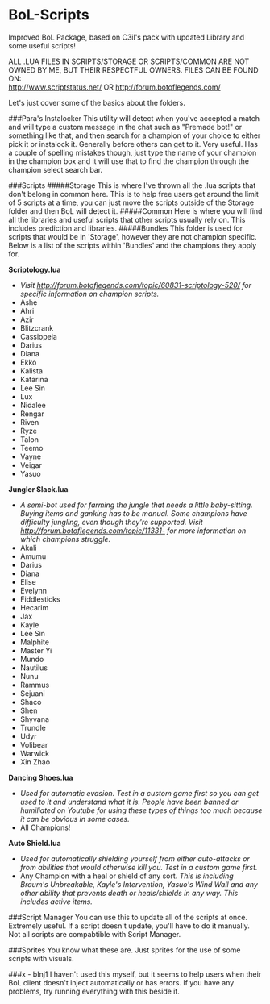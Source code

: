 # BoL-Scripts
Improved BoL Package, based on C3il's pack with updated Library and some useful scripts!

ALL .LUA FILES IN SCRIPTS/STORAGE OR SCRIPTS/COMMON ARE NOT OWNED BY ME, BUT THEIR RESPECTFUL OWNERS.
FILES CAN BE FOUND ON:  
http://www.scriptstatus.net/ OR http://forum.botoflegends.com/

Let's just cover some of the basics about the folders.

###Para's Instalocker
This utility will detect when you've accepted a match and will type a custom message in the chat such as "Premade bot!" or something like that, and then search for a champion of your choice to either pick it or instalock it. Generally before others can get to it. Very useful. Has a couple of spelling mistakes though, just type the name of your champion in the champion box and it will use that to find the champion through the champion select search bar.

###Scripts
#####Storage
This is where I've thrown all the .lua scripts that don't belong in common here. This is to help free users get around the limit of 5 scripts at a time, you can just move the scripts outside of the Storage folder and then BoL will detect it.
#####Common
Here is where you will find all the libraries and useful scripts that other scripts usually rely on. This includes prediction and libraries.
#####Bundles
This folder is used for scripts that would be in 'Storage', however they are not champion specific.
Below is a list of the scripts within 'Bundles' and the champions they apply for.

**Scriptology.lua** 
- *Visit http://forum.botoflegends.com/topic/60831-scriptology-520/ for specific information on champion scripts.*
- Ashe 
- Ahri
- Azir
- Blitzcrank
- Cassiopeia
- Darius
- Diana
- Ekko
- Kalista
- Katarina
- Lee Sin
- Lux
- Nidalee
- Rengar
- Riven
- Ryze
- Talon
- Teemo
- Vayne
- Veigar
- Yasuo

**Jungler Slack.lua** 
- *A semi-bot used for farming the jungle that needs a little baby-sitting. Buying items and ganking has to be manual. Some champions have difficulty jungling, even though they're supported. Visit http://forum.botoflegends.com/topic/11331- for more information on which champions struggle.*
- Akali 
- Amumu
- Darius
- Diana
- Elise
- Evelynn
- Fiddlesticks
- Hecarim
- Jax
- Kayle
- Lee Sin
- Malphite
- Master Yi
- Mundo
- Nautilus
- Nunu
- Rammus
- Sejuani
- Shaco
- Shen
- Shyvana
- Trundle
- Udyr
- Volibear
- Warwick
- Xin Zhao

**Dancing Shoes.lua**
- *Used for automatic evasion. Test in a custom game first so you can get used to it and understand what it is. People have been banned or humiliated on Youtube for using these types of things too much because it can be obvious in some cases.*
- All Champions!

**Auto Shield.lua**
- *Used for automatically shielding yourself from either auto-attacks or from abilities that would otherwise kill you. Test in a custom game first.*
- Any Champion with a heal or shield of any sort. *This is including Braum's Unbreakable, Kayle's Intervention, Yasuo's Wind Wall and any other ability that prevents death or heals/shields in any way. This includes active items.*

###Script Manager
You can use this to update all of the scripts at once. Extremely useful.
If a script doesn't update, you'll have to do it manually. Not all scripts are compabtible with Script Manager.

###Sprites
You know what these are.
Just sprites for the use of some scripts with visuals.

###x - bInj1
I haven't used this myself, but it seems to help users when their BoL client doesn't inject automatically or has errors.
If you have any problems, try running everything with this beside it.

